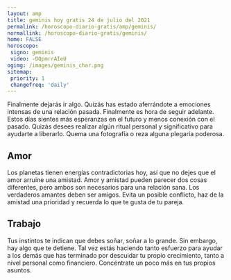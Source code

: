 ```yaml
---
layout: amp
title: geminis hoy gratis 24 de julio del 2021 
permalink: /horoscopo-diario-gratis/amp/geminis/
normallink: /horoscopo-diario-gratis/geminis/
home: FALSE
horoscopo:
 signo: geminis
 video: -DQpmrrAIeU
ogimg: /images/geminis_char.png
sitemap:
 priority: 1
 changefreq: 'daily'
---
```



Finalmente dejarás ir algo. Quizás has estado aferrándote a emociones intensas de una relación pasada. Finalmente es hora de seguir adelante. Estos días sientes más esperanzas en el futuro y menos conexión con el pasado. Quizás desees realizar algún ritual personal y significativo para ayudarte a liberarlo. Quema una fotografía o reza alguna plegaria poderosa.

## Amor

Los planetas tienen energías contradictorias hoy, así que no dejes que el amor arruine una amistad. Amor y amistad pueden parecer dos cosas diferentes, pero ambos son necesarios para una relación sana. Los verdaderos amantes deben ser amigos. Evita un posible conflicto, haz de la amistad una prioridad y recuerda lo que te gusta de tu pareja.

## Trabajo

Tus instintos te indican que debes soñar, soñar a lo grande. Sin embargo, hay algo que te detiene. Tal vez estás haciendo tanto esfuerzo para ayudar a los demás que has terminado por descuidar tu propio crecimiento, tanto a nivel personal como financiero. Concéntrate un poco más en tus propios asuntos.